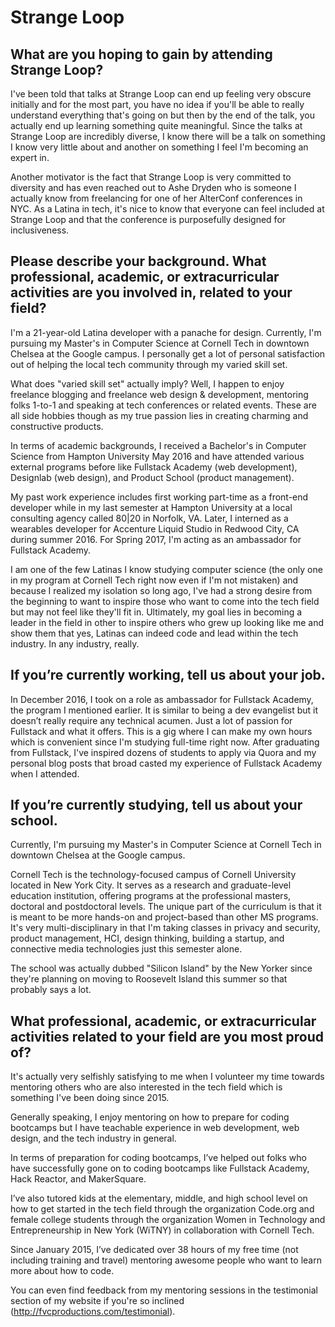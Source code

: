 # Strange Loop

## What are you hoping to gain by attending Strange Loop?

I've been told that talks at Strange Loop can end up feeling very obscure initially and for the most part, you have no idea if you'll be able to really understand everything that's going on but then by the end of the talk, you actually end up learning something quite meaningful. Since the talks at Strange Loop are incredibly diverse, I know there will be a talk on something I know very little about and another on something I feel I'm becoming an expert in.

Another motivator is the fact that Strange Loop is very committed to diversity and has even reached out to Ashe Dryden who is someone I actually know from freelancing for one of her AlterConf conferences in NYC. As a Latina in tech, it's nice to know that everyone can feel included at Strange Loop and that the conference is purposefully designed for inclusiveness.

## Please describe your background. What professional, academic, or extracurricular activities are you involved in, related to your field?

I'm a 21-year-old Latina developer with a panache for design. Currently, I'm pursuing my Master's in Computer Science at Cornell Tech in downtown Chelsea at the Google campus. I personally get a lot of personal satisfaction out of helping the local tech community through my varied skill set.

What does "varied skill set" actually imply? Well, I happen to enjoy freelance blogging and freelance web design & development, mentoring folks 1-to-1 and speaking at tech conferences or related events. These are all side hobbies though as my true passion lies in creating charming and constructive products.

In terms of academic backgrounds, I received a Bachelor's in Computer Science from Hampton University May 2016 and have attended various external programs before like Fullstack Academy (web development), Designlab (web design), and Product School (product management).

My past work experience includes first working part-time as a front-end developer while in my last semester at Hampton University at a local consulting agency called 80|20 in Norfolk, VA. Later, I interned as a wearables developer for Accenture Liquid Studio in Redwood City, CA during summer 2016. For Spring 2017, I'm acting as an ambassador for Fullstack Academy.

I am one of the few Latinas I know studying computer science (the only one in my program at Cornell Tech right now even if I'm not mistaken) and because I realized my isolation so long ago, I've had a strong desire from the beginning to want to inspire those who want to come into the tech field but may not feel like they'll fit in. Ultimately, my goal lies in becoming a leader in the field in other to inspire others who grew up looking like me and show them that yes, Latinas can indeed code and lead within the tech industry. In any industry, really.

## If you’re currently working, tell us about your job.

In December 2016, I took on a role as ambassador for Fullstack Academy, the program I mentioned earlier. It is similar to being a dev evangelist but it doesn’t really require any technical acumen. Just a lot of passion for Fullstack and what it offers. This is a gig where I can make my own hours which is convenient since I'm studying full-time right now. After graduating from Fullstack, I've inspired dozens of students to apply via Quora and my personal blog posts that broad casted my experience of Fullstack Academy when I attended.

## If you’re currently studying, tell us about your school.

Currently, I'm pursuing my Master's in Computer Science at Cornell Tech in downtown Chelsea at the Google campus.

Cornell Tech is the technology-focused campus of Cornell University located in New York City. It serves as a research and graduate-level education institution, offering programs at the professional masters, doctoral and postdoctoral levels. The unique part of the curriculum is that it is meant to be more hands-on and project-based than other MS programs. It's very multi-disciplinary in that I'm taking classes in privacy and security, product management, HCI, design thinking, building a startup, and connective media technologies just this semester alone.

The school was actually dubbed "Silicon Island" by the New Yorker since they're planning on moving to Roosevelt Island this summer so that probably says a lot.

## What professional, academic, or extracurricular activities related to your field are you most proud of?

It's actually very selfishly satisfying to me when I volunteer my time towards mentoring others who are also interested in the tech field which is something I've been doing since 2015.

Generally speaking, I enjoy mentoring on how to prepare for coding bootcamps but I have teachable experience in web development, web design, and the tech industry in general.

In terms of preparation for coding bootcamps, I’ve helped out folks who have successfully gone on to coding bootcamps like Fullstack Academy, Hack Reactor, and MakerSquare.

I’ve also tutored kids at the elementary, middle, and high school level on how to get started in the tech field through the organization Code.org and female college students through the organization Women in Technology and Entrepreneurship in New York (WiTNY) in collaboration with Cornell Tech.

Since January 2015, I’ve dedicated over 38 hours of my free time (not including training and travel) mentoring awesome people who want to learn more about how to code.

You can even find feedback from my mentoring sessions in the testimonial section of my website if you're so inclined (http://fvcproductions.com/testimonial).
